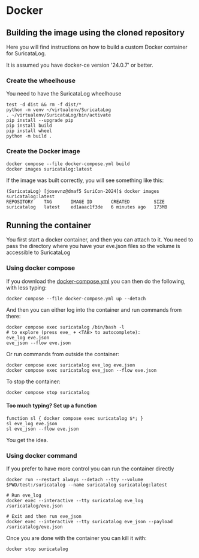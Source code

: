 # Docker

## Building the image using the cloned repository

Here you will find instructions on how to build a custom Docker container for SuricataLog.

It is assumed you have docker-ce version '24.0.7' or better.

### Create the wheelhouse 

You need to have the SuricataLog wheelhouse

```shell
test -d dist && rm -f dist/*
python -m venv ~/virtualenv/SuricataLog
. ~/virtualenv/SuricataLog/bin/activate
pip install --upgrade pip
pip install build
pip install wheel
python -m build .
```

### Create the Docker image

```shell
docker compose --file docker-compose.yml build
docker images suricatalog:latest
```

If the image was built correctly, you will see something like this:

```shell
(SuricataLog) [josevnz@dmaf5 SuriCon-2024]$ docker images suricatalog:latest
REPOSITORY    TAG       IMAGE ID       CREATED         SIZE
suricatalog   latest    ed1aaac1f3de   6 minutes ago   173MB
```

## Running the container

You first start a docker container, and then you can attach to it. You need to pass the directory where you have your
eve.json files so the volume is accessible to SuricataLog

### Using docker compose

If you download the [docker-compose.yml](docker-compose.yml) you can then do the following, with less typing:


```shell
docker compose --file docker-compose.yml up --detach
```

And then you can either log into the container and run commands from there:

```shell
docker compose exec suricatalog /bin/bash -l
# to explore (press eve_ + <TAB> to autocomplete):
eve_log eve.json
eve_json --flow eve.json
```

Or run commands from outside the container:

```shell
docker compose exec suricatalog eve_log eve.json
docker compose exec suricatalog eve_json --flow eve.json
```

To stop the container:

```shell
docker compose stop suricatalog
```

#### Too much typing? Set up a function

```shell
function sl { docker compose exec suricatalog $*; }
sl eve_log eve.json
sl eve_json --flow eve.json
```

You get the idea.

### Using docker command

If you prefer to have more control you can run the container directly

```shell
docker run --restart always --detach --tty --volume $PWD/test:/suricatalog --name suricatalog suricatalog:latest

# Run eve_log
docker exec --interactive --tty suricatalog eve_log /suricatalog/eve.json

# Exit and then run eve_json
docker exec --interactive --tty suricatalog eve_json --payload /suricatalog/eve.json
```

Once you are done with the container you can kill it with:

```shell
docker stop suricatalog
```

